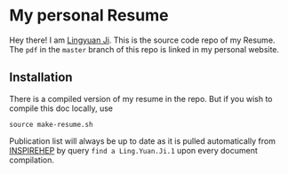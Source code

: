 # My personal Resume

Hey there! I am [Lingyuan Ji](http://www.lingyuanji.com). This is the source code repo of my Resume. The `pdf` in the `master` branch of this repo is linked in my personal website.

## Installation
There is a compiled version of my resume in the repo. But if you wish to compile this doc locally, use
```
source make-resume.sh
```
Publication list will always be up to date as it is pulled automatically from [INSPIREHEP](http://www.inspirehep.net) by query `find a Ling.Yuan.Ji.1` upon every document compilation.

